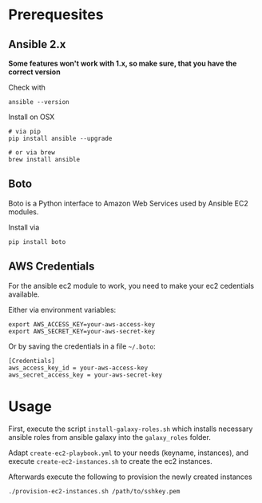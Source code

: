 # Prerequesites

## Ansible 2.x
**Some features won't work with 1.x, so make sure, that you have the correct version**

Check with
```
ansible --version
```

Install on OSX
```
# via pip
pip install ansible --upgrade

# or via brew
brew install ansible
```

## Boto
Boto is a Python interface to Amazon Web Services used by Ansible EC2 modules.

Install via
```
pip install boto
```

## AWS Credentials

For the ansible ec2 module to work, you need to make your ec2 cedentials available.

Either via environment variables:
```
export AWS_ACCESS_KEY=your-aws-access-key
export AWS_SECRET_KEY=your-aws-secret-key
```

Or by saving the credentials in a file `~/.boto`:
```
[Credentials]
aws_access_key_id = your-aws-access-key
aws_secret_access_key = your-aws-secret-key
```

# Usage

First, execute the script `install-galaxy-roles.sh` which installs necessary ansible roles from ansible galaxy into the `galaxy_roles` folder.

Adapt `create-ec2-playbook.yml` to your needs (keyname, instances), and execute `create-ec2-instances.sh` to create the ec2 instances.

Afterwards execute the following to provision the newly created instances
```
./provision-ec2-instances.sh /path/to/sshkey.pem
```
